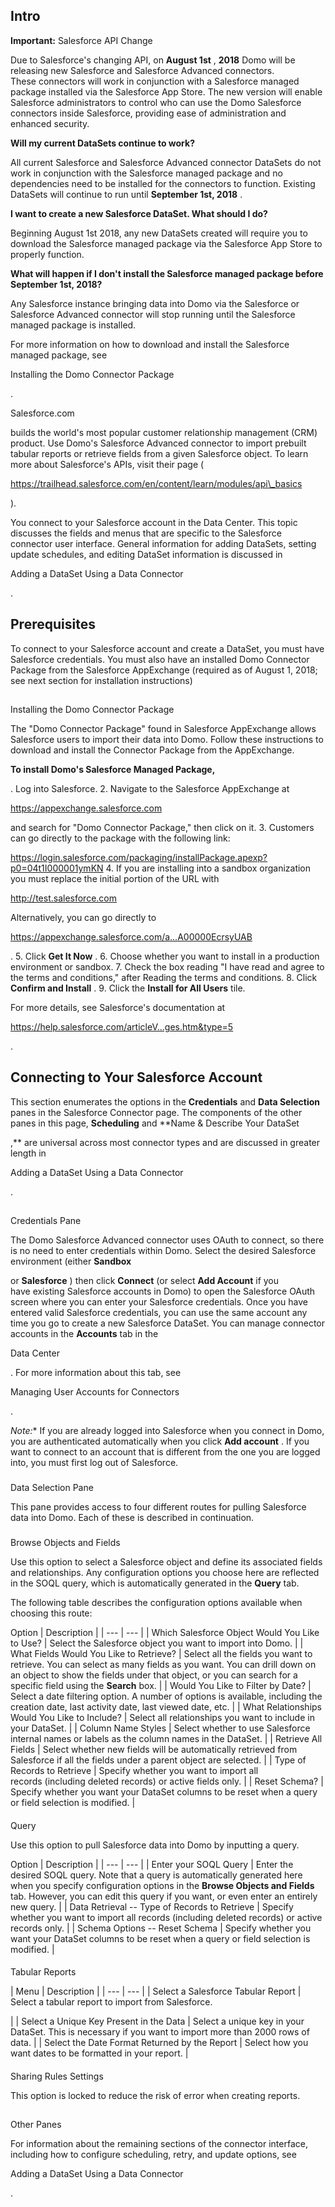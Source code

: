 

Intro
-------


**Important:**
 Salesforce API Change


 Due to Salesforce's changing API, on
 **August 1st**
 ,
 **2018**
 Domo will be releasing new Salesforce and Salesforce Advanced connectors. These connectors will work in conjunction with a Salesforce managed package installed via the Salesforce App Store. The new version will enable Salesforce administrators to control who can use the Domo Salesforce connectors inside Salesforce, providing ease of administration and enhanced security.


**Will my current DataSets continue to work?**


 All current Salesforce and Salesforce Advanced connector DataSets do not work in conjunction with the Salesforce managed package and no dependencies need to be installed for the connectors to function. Existing DataSets will continue to run until
 **September 1st, 2018**
 .


**I want to create a new Salesforce DataSet. What should I do?**


 Beginning August 1st 2018, any new DataSets created will require you to download the Salesforce managed package via the Salesforce App Store to properly function.


**What will happen if I don't install the Salesforce managed package before September 1st, 2018?**


 Any Salesforce instance bringing data into Domo via the Salesforce or Salesforce Advanced connector will stop running until the Salesforce managed package is installed.


 For more information on how to download and install the Salesforce managed package, see

Installing the Domo Connector Package

.


 Salesforce.com

builds the world's most popular customer relationship management (CRM) product. Use Domo's Salesforce Advanced connector to import prebuilt tabular reports or retrieve fields from a given Salesforce object. To learn more about Salesforce's APIs, visit their page (

https://trailhead.salesforce.com/en/content/learn/modules/api\_basics

).


 You connect to your Salesforce account in the Data Center. This topic discusses the fields and menus that are specific to the Salesforce connector user interface. General information for adding DataSets, setting update schedules, and editing DataSet information is discussed in

Adding a DataSet Using a Data Connector

.


 Prerequisites
---------------

To connect to your Salesforce account and create a DataSet, you must have Salesforce credentials. You must also have an installed Domo Connector Package from the Salesforce AppExchange (required as of August 1, 2018; see next section for installation instructions)

##
 Installing the Domo Connector Package

The "Domo Connector Package" found in Salesforce AppExchange allows Salesforce users to import their data into Domo. Follow these instructions to download and install the Connector Package from the AppExchange.


**To install Domo's Salesforce Managed Package,**

. Log into Salesforce.
2. Navigate to the Salesforce AppExchange at

https://appexchange.salesforce.com

and search for "Domo Connector Package," then click on it.
3. Customers can go directly to the package with the following link:


 https://login.salesforce.com/packaging/installPackage.apexp?p0=04t1I000001ymKN
4. If you are installing into a sandbox organization you must replace the initial portion of the URL with


 http://test.salesforce.com


 Alternatively, you can go directly to

https://appexchange.salesforce.com/a...A00000EcrsyUAB

.
5. Click
 **Get It Now**
 .
6. Choose whether you want to install in a production environment or sandbox.
7. Check the box reading "I have read and agree to the terms and conditions," after Reading the terms and conditions.
8. Click
 **Confirm and Install**
 .
9. Click the
 **Install for All Users**
 tile.

For more details, see Salesforce's documentation at

https://help.salesforce.com/articleV...ges.htm&type=5

.


 Connecting to Your Salesforce Account
---------------------------------------

This section enumerates the options in the
 **Credentials**
 and
 **Data Selection**
 panes in the Salesforce Connector page. The components of the other panes in this page,
 **Scheduling**
 and
 **Name & Describe Your DataSet

,**
 are universal across most connector types and are discussed in greater length in

Adding a DataSet Using a Data Connector

.

##
 Credentials Pane

The Domo Salesforce Advanced connector uses OAuth to connect, so there is no need to enter credentials within Domo. Select the desired Salesforce environment (either
 **Sandbox**

or
 **Salesforce**
 ) then click
 **Connect**
 (or select
 **Add Account**
 if you have existing Salesforce accounts in Domo) to open the Salesforce OAuth screen where you can enter your Salesforce credentials. Once you have entered valid Salesforce credentials, you can use the same account any time you go to create a new Salesforce DataSet. You can manage connector accounts in the
 **Accounts**
 tab in the

Data Center

. For more information about this tab, see

Managing User Accounts for Connectors

.

*Note:**
 If you are already logged into Salesforce when you connect in Domo, you are authenticated automatically when you click
 **Add account**
 . If you want to connect to an account that is different from the one you are logged into, you must first log out of Salesforce.


###
 Data Selection Pane

This pane provides access to four different routes for pulling Salesforce data into Domo. Each of these is described in continuation.

###
 Browse Objects and Fields

Use this option to select a Salesforce object and define its associated fields and relationships. Any configuration options you choose here are reflected in the SOQL query, which is automatically generated in the
 **Query**
 tab.


 The following table describes the configuration options available when choosing this route:


 Option
  |
 Description
  |
| --- | --- |
|
 Which Salesforce Object Would You Like to Use?
  |
 Select the Salesforce object you want to import into Domo.
  |
|
 What Fields Would You Like to Retrieve?
  |
 Select all the fields you want to retrieve. You can select as many fields as you want. You can drill down on an object to show the fields under that object, or you can search for a specific field using the
 **Search**
 box.
  |
|
 Would You Like to Filter by Date?
  |
 Select a date filtering option. A number of options is available, including the creation date, last activity date, last viewed date, etc.
  |
|
 What Relationships Would You Like to Include?
  |
 Select all relationships you want to include in your DataSet.
  |
|
 Column Name Styles
  |
 Select whether to use Salesforce internal names or labels as the column names in the DataSet.
  |
|
 Retrieve All Fields
  |
 Select whether new fields will be automatically retrieved from Salesforce if all the fields under a parent object are selected.
  |
|
 Type of Records to Retrieve
  |
 Specify whether you want to import all records (including deleted records) or active fields only.
  |
|
 Reset Schema?
  |
 Specify whether you want your DataSet columns to be reset when a query or field selection is modified.
  |


####
 Query

Use this option to pull Salesforce data into Domo by inputting a query.


 Option
  |
 Description
  |
| --- | --- |
|
 Enter your SOQL Query
  |
 Enter the desired SOQL query. Note that a query is automatically generated here when you specify configuration options in the
 **Browse Objects and Fields**
 tab. However, you can edit this query if you want, or even enter an entirely new query.
  |
|
 Data Retrieval -- Type of Records to Retrieve
  |
 Specify whether you want to import all records (including deleted records) or active records only.
  |
|
 Schema Options -- Reset Schema
  |
 Specify whether you want your DataSet columns to be reset when a query or field selection is modified.
  |


####
 Tabular Reports


|
 Menu
  |
 Description
  |
| --- | --- |
|
 Select a Salesforce Tabular Report
  |
 Select a tabular report to import from Salesforce.


 |
|
 Select a Unique Key Present in the Data
  |
 Select a unique key in your DataSet. This is necessary if you want to import more than 2000 rows of data.
  |
|
 Select the Date Format Returned by the Report
  |
 Select how you want dates to be formatted in your report.
  |


####
 Sharing Rules Settings

This option is locked to reduce the risk of error when creating reports.

##
 Other Panes

For information about the remaining sections of the connector interface, including how to configure scheduling, retry, and update options, see

Adding a DataSet Using a Data Connector

.

